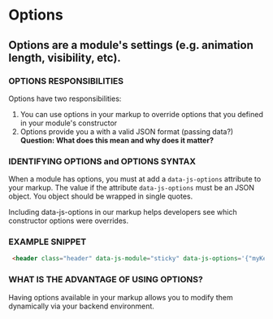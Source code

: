 [//]: # ({{#wrapWith "grid-row"}})
[//]: #     ({{#wrapWith "grid-col" colClasses="is-col-mobile-l-12"}})

# Options

## Options are a module's settings (e.g. animation length, visibility, etc).

### OPTIONS RESPONSIBILITIES 
Options have two responsibilities:
1. You can use options in your markup to override options that you defined in your module's constructor
1. Options provide you a with a valid JSON format (passing data?)  **Question: What does this mean and why does it matter?**

[//]: #     ({{/wrapWith}})
[//]: # ({{/wrapWith}})
[//]: # ({{#wrapWith "grid-row"}})
[//]: #     ({{#wrapWith "grid-col" colClasses="is-col-mobile-l-6"}})

### IDENTIFYING OPTIONS and OPTIONS SYNTAX

 When a module has options, you must at add a `data-js-options` attribute to your markup. The value if the attribute `data-js-options` must be an JSON object. You object should be wrapped in single quotes.

 Including data-js-options in our markup helps developers see which constructor options were overrides.
 
 [//]: #     ({{/wrapWith}})
 [//]: #     ({{#wrapWith "grid-col" colClasses="is-col-mobile-l-6"}})

 ### EXAMPLE SNIPPET

```html
 <header class="header" data-js-module="sticky" data-js-options='{"myKey": "myValue"}'></header>
```

[//]: #     ({{/wrapWith}})
[//]: # ({{/wrapWith}})

 [//]: # ({{#wrapWith "grid-row"}})
 [//]: #     ({{#wrapWith "grid-col" colClasses="is-col-mobile-l-12"}})

### WHAT IS THE ADVANTAGE OF USING OPTIONS?
Having options available in your markup allows you to modify them dynamically via your backend environment.

[//]: #     ({{/wrapWith}})
[//]: # ({{/wrapWith}})
